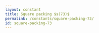 ```yaml
---
layout: constant
title: Square packing $s(73)$
permalink: /constants/square-packing-73/
id: square-packing-73
---
```

